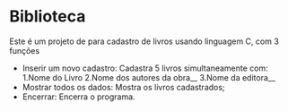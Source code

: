 # Biblioteca 

Este é um projeto de para cadastro de livros usando linguagem C, com 3 funções

+ Inserir um novo cadastro: Cadastra 5 livros simultaneamente com:
1.Nome do Livro
2.Nome dos autores da obra__
3.Nome da editora__
+ Mostrar todos os dados: Mostra os livros cadastrados;
+ Encerrar: Encerra o programa.
